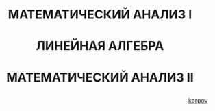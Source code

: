 # <p align="center"> МАТЕМАТИЧЕСКИЙ АНАЛИЗ I</p>
# <p align="center">ЛИНЕЙНАЯ АЛГЕБРА</p>
# <p align="center">МАТЕМАТИЧЕСКИЙ АНАЛИЗ II</p>

[<p align="right">karpov</p>](https://karpov.courses/mathsds)
